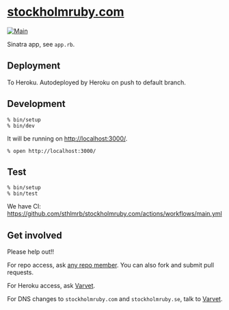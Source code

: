 # [stockholmruby.com](https://stockholmruby.com)

[![Main](https://github.com/sthlmrb/stockholmruby.com/actions/workflows/main.yml/badge.svg?event=push)](https://github.com/sthlmrb/stockholmruby.com/actions/workflows/main.yml)

Sinatra app, see `app.rb`.

## Deployment

To Heroku. Autodeployed by Heroku on push to default branch.

## Development

```
% bin/setup
% bin/dev
```

It will be running on <http://localhost:3000/>.

```
% open http://localhost:3000/
```

## Test

```
% bin/setup
% bin/test
```

We have CI: <https://github.com/sthlmrb/stockholmruby.com/actions/workflows/main.yml>

## Get involved

Please help out!!

For repo access, ask [any repo member](https://github.com/sthlmrb?tab=members). You can also fork and submit pull requests.

For Heroku access, ask [Varvet](https://varvet.com).

For DNS changes to `stockholmruby.com` and `stockholmruby.se`, talk to [Varvet](https://varvet.com).

